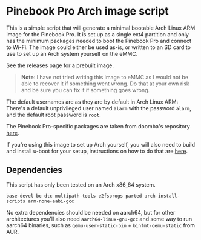 # Pinebook Pro Arch image script

This is a simple script that will generate a minimal bootable Arch Linux ARM image for the Pinebook Pro. It is set up as a single ext4 partition and only has the minimum packages needed to boot the Pinebook Pro and connect to Wi-Fi. The image could either be used as-is, or written to an SD card to use to set up an Arch system yourself on the eMMC.

See the releases page for a prebuilt image.

>**Note**: I have not tried writing this image to eMMC as I would not be able to recover it if something went wrong. Do that at your own risk and be sure you can fix it if something goes wrong.

The default usernames are as they are by default in Arch Linux ARM: There's a default unprivileged user named `alarm` with the password `alarm`, and the default root password is `root`.

The Pinebook Pro-specific packages are taken from doomba's repository [here](https://simulated.earth/archlinux/pinebookpro/aarch64/).

If you're using this image to set up Arch yourself, you will also need to build and install u-boot for your setup, instructions on how to do that are [here](https://eno.space/blog//2020/01/pbp-uboot).


## Dependencies
This script has only been tested on an Arch x86\_64 system.

```
base-devel bc dtc multipath-tools e2fsprogs parted arch-install-scripts arm-none-eabi-gcc
```

No extra dependencies should be needed on aarch64, but for other architectures you'll also need `aarch64-linux-gnu-gcc` and some way to run aarch64 binaries, such as `qemu-user-static-bin` + `binfmt-qemu-static` from AUR.
